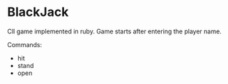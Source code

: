 # BlackJack

ClI game implemented in ruby. Game starts after entering the player name.

Commands:
- hit
- stand
- open
